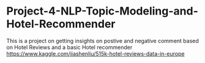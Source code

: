 # Project-4-NLP-Topic-Modeling-and-Hotel-Recommender
This is a project on getting insights on postive and negative comment based on Hotel Reviews
and a basic Hotel recommender 
https://www.kaggle.com/jiashenliu/515k-hotel-reviews-data-in-europe

